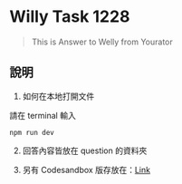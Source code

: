 # Willy Task 1228

> This is Answer to Welly from Yourator

## 說明

1. 如何在本地打開文件

請在 terminal 輸入

```shell
npm run dev
```

2. 回答內容皆放在 question 的資料夾

3. 另有 Codesandbox 版存放在：[Link](https://codesandbox.io/p/devbox/welly-task-1228-4p7pc4?layout=%257B%2522sidebarPanel%2522%253A%2522EXPLORER%2522%252C%2522rootPanelGroup%2522%253A%257B%2522direction%2522%253A%2522horizontal%2522%252C%2522contentType%2522%253A%2522UNKNOWN%2522%252C%2522type%2522%253A%2522PANEL_GROUP%2522%252C%2522id%2522%253A%2522ROOT_LAYOUT%2522%252C%2522panels%2522%253A%255B%257B%2522type%2522%253A%2522PANEL_GROUP%2522%252C%2522contentType%2522%253A%2522UNKNOWN%2522%252C%2522direction%2522%253A%2522vertical%2522%252C%2522id%2522%253A%2522clqoz23n600063b5vylavmhg8%2522%252C%2522sizes%2522%253A%255B70%252C30%255D%252C%2522panels%2522%253A%255B%257B%2522type%2522%253A%2522PANEL_GROUP%2522%252C%2522contentType%2522%253A%2522EDITOR%2522%252C%2522direction%2522%253A%2522horizontal%2522%252C%2522id%2522%253A%2522EDITOR%2522%252C%2522panels%2522%253A%255B%257B%2522type%2522%253A%2522PANEL%2522%252C%2522contentType%2522%253A%2522EDITOR%2522%252C%2522id%2522%253A%2522clqoz23n600023b5vjdzzrcf4%2522%257D%255D%257D%252C%257B%2522type%2522%253A%2522PANEL_GROUP%2522%252C%2522contentType%2522%253A%2522SHELLS%2522%252C%2522direction%2522%253A%2522horizontal%2522%252C%2522id%2522%253A%2522SHELLS%2522%252C%2522panels%2522%253A%255B%257B%2522type%2522%253A%2522PANEL%2522%252C%2522contentType%2522%253A%2522SHELLS%2522%252C%2522id%2522%253A%2522clqoz23n600033b5vcy6flrdk%2522%257D%255D%252C%2522sizes%2522%253A%255B100%255D%257D%255D%257D%252C%257B%2522type%2522%253A%2522PANEL_GROUP%2522%252C%2522contentType%2522%253A%2522DEVTOOLS%2522%252C%2522direction%2522%253A%2522vertical%2522%252C%2522id%2522%253A%2522DEVTOOLS%2522%252C%2522panels%2522%253A%255B%257B%2522type%2522%253A%2522PANEL%2522%252C%2522contentType%2522%253A%2522DEVTOOLS%2522%252C%2522id%2522%253A%2522clqoz23n600053b5v56t5peu4%2522%257D%255D%252C%2522sizes%2522%253A%255B100%255D%257D%255D%252C%2522sizes%2522%253A%255B58.186736484609696%252C41.813263515390304%255D%257D%252C%2522tabbedPanels%2522%253A%257B%2522clqoz23n600023b5vjdzzrcf4%2522%253A%257B%2522id%2522%253A%2522clqoz23n600023b5vjdzzrcf4%2522%252C%2522tabs%2522%253A%255B%255D%257D%252C%2522clqoz23n600053b5v56t5peu4%2522%253A%257B%2522id%2522%253A%2522clqoz23n600053b5v56t5peu4%2522%252C%2522activeTabId%2522%253A%2522clqoz5ez5004q3b5vtuwv6hxe%2522%252C%2522tabs%2522%253A%255B%257B%2522type%2522%253A%2522TASK_PORT%2522%252C%2522taskId%2522%253A%2522start%2522%252C%2522port%2522%253A3000%252C%2522id%2522%253A%2522clqoz5ez5004q3b5vtuwv6hxe%2522%252C%2522mode%2522%253A%2522permanent%2522%252C%2522path%2522%253A%2522%252F%2522%257D%255D%257D%252C%2522clqoz23n600033b5vcy6flrdk%2522%253A%257B%2522id%2522%253A%2522clqoz23n600033b5vcy6flrdk%2522%252C%2522tabs%2522%253A%255B%257B%2522type%2522%253A%2522TASK_LOG%2522%252C%2522taskId%2522%253A%2522start%2522%252C%2522id%2522%253A%2522clqoz5b5b00363b5vfka9tmzy%2522%252C%2522mode%2522%253A%2522permanent%2522%257D%255D%252C%2522activeTabId%2522%253A%2522clqoz5b5b00363b5vfka9tmzy%2522%257D%257D%252C%2522showDevtools%2522%253Atrue%252C%2522showShells%2522%253Atrue%252C%2522showSidebar%2522%253Atrue%252C%2522sidebarPanelSize%2522%253A24.47191953059513%257D)

